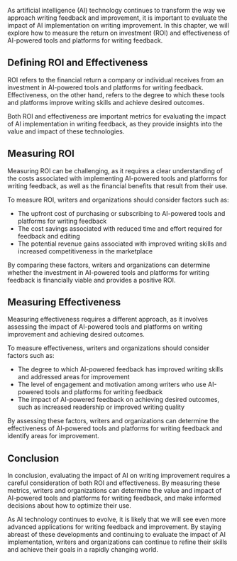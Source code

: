 
As artificial intelligence (AI) technology continues to transform the way we approach writing feedback and improvement, it is important to evaluate the impact of AI implementation on writing improvement. In this chapter, we will explore how to measure the return on investment (ROI) and effectiveness of AI-powered tools and platforms for writing feedback.

Defining ROI and Effectiveness
------------------------------

ROI refers to the financial return a company or individual receives from an investment in AI-powered tools and platforms for writing feedback. Effectiveness, on the other hand, refers to the degree to which these tools and platforms improve writing skills and achieve desired outcomes.

Both ROI and effectiveness are important metrics for evaluating the impact of AI implementation in writing feedback, as they provide insights into the value and impact of these technologies.

Measuring ROI
-------------

Measuring ROI can be challenging, as it requires a clear understanding of the costs associated with implementing AI-powered tools and platforms for writing feedback, as well as the financial benefits that result from their use.

To measure ROI, writers and organizations should consider factors such as:

* The upfront cost of purchasing or subscribing to AI-powered tools and platforms for writing feedback
* The cost savings associated with reduced time and effort required for feedback and editing
* The potential revenue gains associated with improved writing skills and increased competitiveness in the marketplace

By comparing these factors, writers and organizations can determine whether the investment in AI-powered tools and platforms for writing feedback is financially viable and provides a positive ROI.

Measuring Effectiveness
-----------------------

Measuring effectiveness requires a different approach, as it involves assessing the impact of AI-powered tools and platforms on writing improvement and achieving desired outcomes.

To measure effectiveness, writers and organizations should consider factors such as:

* The degree to which AI-powered feedback has improved writing skills and addressed areas for improvement
* The level of engagement and motivation among writers who use AI-powered tools and platforms for writing feedback
* The impact of AI-powered feedback on achieving desired outcomes, such as increased readership or improved writing quality

By assessing these factors, writers and organizations can determine the effectiveness of AI-powered tools and platforms for writing feedback and identify areas for improvement.

Conclusion
----------

In conclusion, evaluating the impact of AI on writing improvement requires a careful consideration of both ROI and effectiveness. By measuring these metrics, writers and organizations can determine the value and impact of AI-powered tools and platforms for writing feedback, and make informed decisions about how to optimize their use.

As AI technology continues to evolve, it is likely that we will see even more advanced applications for writing feedback and improvement. By staying abreast of these developments and continuing to evaluate the impact of AI implementation, writers and organizations can continue to refine their skills and achieve their goals in a rapidly changing world.
